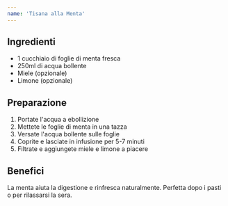 ```yaml
---
name: 'Tisana alla Menta'
---
```


## Ingredienti

- 1 cucchiaio di foglie di menta fresca
- 250ml di acqua bollente
- Miele (opzionale)
- Limone (opzionale)

## Preparazione

1. Portate l'acqua a ebollizione
2. Mettete le foglie di menta in una tazza
3. Versate l'acqua bollente sulle foglie
4. Coprite e lasciate in infusione per 5-7 minuti
5. Filtrate e aggiungete miele e limone a piacere

## Benefici

La menta aiuta la digestione e rinfresca naturalmente. Perfetta dopo i pasti o per rilassarsi la sera.
